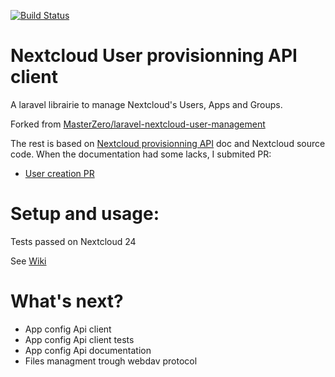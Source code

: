 [![Build Status](https://travis-ci.org/MercierCorentin/laravel-nextcloud-api-client.svg?branch=develop)](https://travis-ci.org/MercierCorentin/laravel-nextcloud-api-client)
# Nextcloud User provisionning API client
A laravel librairie to manage Nextcloud's Users, Apps and Groups. 

Forked from [MasterZero/laravel-nextcloud-user-management](https://github.com/MasterZero/laravel-nextcloud-user-management)

The rest is based on [Nextcloud provisionning API](https://docs.nextcloud.com/server/16/admin_manual/configuration_user/user_provisioning_api.html) doc and Nextcloud source code. 
When the documentation had some lacks, I submited PR:
-  [User creation PR](https://github.com/nextcloud/documentation/pull/1373)


# Setup and usage:
Tests passed on Nextcloud 24

See [Wiki](https://github.com/MercierCorentin/laravel-nextcloud-api-client/wiki)

# What's next?
- App config Api client
- App config Api client tests
- App config Api documentation
- Files managment trough webdav protocol
